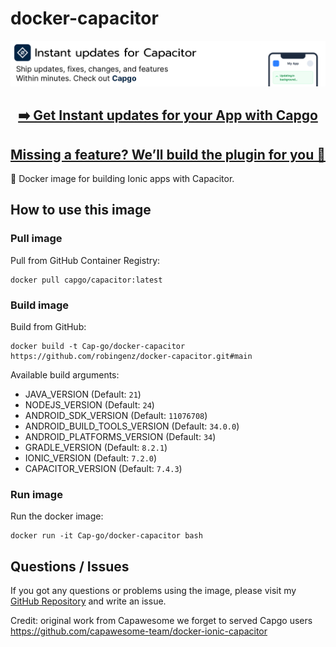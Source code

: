 # docker-capacitor

<a href="https://capgo.app/"><img src='https://raw.githubusercontent.com/Cap-go/capgo/main/assets/capgo_banner.png' alt='Capgo - Instant updates for capacitor'/></a>

<div align="center">
  <h2><a href="https://capgo.app/?ref=plugin"> ➡️ Get Instant updates for your App with Capgo</a></h2>
  <h2><a href="https://capgo.app/consulting/?ref=plugin"> Missing a feature? We’ll build the plugin for you 💪</a></h2>
</div>

🐳 Docker image for building Ionic apps with Capacitor. 

## How to use this image

### Pull image

Pull from GitHub Container Registry:  

```
docker pull capgo/capacitor:latest
```

### Build image

Build from GitHub:  

```
docker build -t Cap-go/docker-capacitor https://github.com/robingenz/docker-capacitor.git#main
```

Available build arguments:  

- JAVA_VERSION (Default: `21`)
- NODEJS_VERSION (Default: `24`)
- ANDROID_SDK_VERSION (Default: `11076708`)
- ANDROID_BUILD_TOOLS_VERSION (Default: `34.0.0`)
- ANDROID_PLATFORMS_VERSION (Default: `34`)
- GRADLE_VERSION (Default: `8.2.1`)
- IONIC_VERSION (Default: `7.2.0`)
- CAPACITOR_VERSION (Default: `7.4.3`)

### Run image

Run the docker image:  

```
docker run -it Cap-go/docker-capacitor bash
```

## Questions / Issues

If you got any questions or problems using the image, please visit my [GitHub Repository](https://github.com/Cap-go/docker-capacitor) and write an issue.

Credit: original work from Capawesome we forget to served Capgo users https://github.com/capawesome-team/docker-ionic-capacitor
